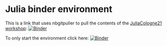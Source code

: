 # Julia binder environment

This is a link that uses nbgitpuller to pull the contents of the [JuliaCologne21 workshop](https://github.com/crstnbr/JuliaCologne21): [![Binder](https://mybinder.org/badge_logo.svg)](https://mybinder.org/v2/gh/crstnbr/JuliaCologne21-binder/master?urlpath=git-pull%3Frepo%3Dhttps%253A%252F%252Fgithub.com%252Fcrstnbr%252FJuliaCologne21%26urlpath%3Dtree%252FJuliaCologne21%252F%26branch%3Dmaster)

To only start the environment click here: [![Binder](https://mybinder.org/badge_logo.svg)](https://mybinder.org/v2/gh/crstnbr/JuliaCologne21-binder/master)
